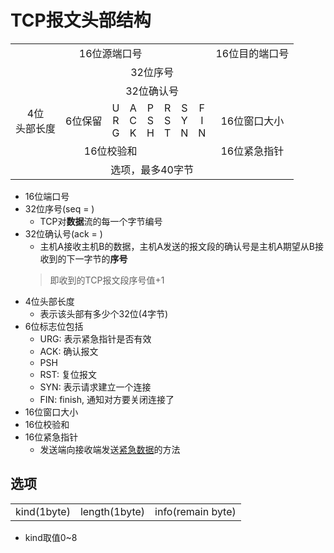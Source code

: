 # TCP报文头部结构

<table>
    <tr align="center">
        <td colspan = "16">16位源端口号</td>
        <td colspan = "16">16位目的端口号</td>
    </tr>
    <tr align="center">
        <td colspan = "32">32位序号</td>
    </tr>
    <tr align="center">
        <td colspan = "32">32位确认号</td>
    </tr>
    <tr align="center">
        <td colspan = "4">4位<br>头部长度</td>
        <td colspan = "6">6位保留</td>
        <td>U<br>R<br>G</td>
        <td>A<br>C<br>K</td>
        <td>P<br>S<br>H</td>
        <td>R<br>S<br>T</td>
        <td>S<br>Y<br>N</td>
        <td>F<br>I<br>N</td>
        <td colspan= "16">16位窗口大小</td>
    </tr>
    <tr align="center">
        <td colspan = "16">16位校验和</td>
        <td colspan = "16">16位紧急指针</td>
    </tr>
    <tr align="center">
        <td colspan = "32">选项，最多40字节</td>
    </tr>
</table>

- 16位端口号
- 32位序号(seq = )
  - TCP对**数据**流的每一个字节编号
- 32位确认号(ack = )
  - 主机A接收主机B的数据，主机A发送的报文段的确认号是主机A期望从B接收到的下一字节的**序号** 
  > 即收到的TCP报文段序号值+1
- 4位头部长度
  - 表示该头部有多少个32位(4字节)
- 6位标志位包括
  - URG: 表示紧急指针是否有效  
  - ACK: 确认报文
  - PSH
  - RST: 复位报文
  - SYN: 表示请求建立一个连接
  - FIN: finish, 通知对方要关闭连接了
- 16位窗口大小
- 16位校验和
- 16位紧急指针
  - 发送端向接收端发送[紧急数据](带外数据.md)的方法

## 选项

<table>
    <tr>
        <td>kind(1byte)</td>
        <td>length(1byte)</td>
        <td>info(remain byte)</td>
   </tr>
</table>

- kind取值0~8